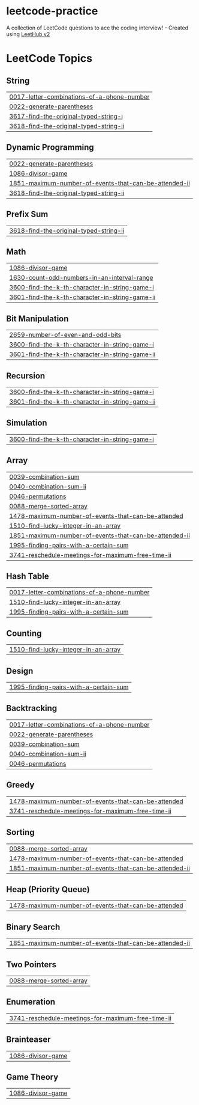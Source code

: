 # leetcode-practice
A collection of LeetCode questions to ace the coding interview! - Created using [LeetHub v2](https://github.com/arunbhardwaj/LeetHub-2.0)

<!---LeetCode Topics Start-->
# LeetCode Topics
## String
|  |
| ------- |
| [0017-letter-combinations-of-a-phone-number](https://github.com/msboffl/leetcode-practice/tree/master/0017-letter-combinations-of-a-phone-number) |
| [0022-generate-parentheses](https://github.com/msboffl/leetcode-practice/tree/master/0022-generate-parentheses) |
| [3617-find-the-original-typed-string-i](https://github.com/msboffl/leetcode-practice/tree/master/3617-find-the-original-typed-string-i) |
| [3618-find-the-original-typed-string-ii](https://github.com/msboffl/leetcode-practice/tree/master/3618-find-the-original-typed-string-ii) |
## Dynamic Programming
|  |
| ------- |
| [0022-generate-parentheses](https://github.com/msboffl/leetcode-practice/tree/master/0022-generate-parentheses) |
| [1086-divisor-game](https://github.com/msboffl/leetcode-practice/tree/master/1086-divisor-game) |
| [1851-maximum-number-of-events-that-can-be-attended-ii](https://github.com/msboffl/leetcode-practice/tree/master/1851-maximum-number-of-events-that-can-be-attended-ii) |
| [3618-find-the-original-typed-string-ii](https://github.com/msboffl/leetcode-practice/tree/master/3618-find-the-original-typed-string-ii) |
## Prefix Sum
|  |
| ------- |
| [3618-find-the-original-typed-string-ii](https://github.com/msboffl/leetcode-practice/tree/master/3618-find-the-original-typed-string-ii) |
## Math
|  |
| ------- |
| [1086-divisor-game](https://github.com/msboffl/leetcode-practice/tree/master/1086-divisor-game) |
| [1630-count-odd-numbers-in-an-interval-range](https://github.com/msboffl/leetcode-practice/tree/master/1630-count-odd-numbers-in-an-interval-range) |
| [3600-find-the-k-th-character-in-string-game-i](https://github.com/msboffl/leetcode-practice/tree/master/3600-find-the-k-th-character-in-string-game-i) |
| [3601-find-the-k-th-character-in-string-game-ii](https://github.com/msboffl/leetcode-practice/tree/master/3601-find-the-k-th-character-in-string-game-ii) |
## Bit Manipulation
|  |
| ------- |
| [2659-number-of-even-and-odd-bits](https://github.com/msboffl/leetcode-practice/tree/master/2659-number-of-even-and-odd-bits) |
| [3600-find-the-k-th-character-in-string-game-i](https://github.com/msboffl/leetcode-practice/tree/master/3600-find-the-k-th-character-in-string-game-i) |
| [3601-find-the-k-th-character-in-string-game-ii](https://github.com/msboffl/leetcode-practice/tree/master/3601-find-the-k-th-character-in-string-game-ii) |
## Recursion
|  |
| ------- |
| [3600-find-the-k-th-character-in-string-game-i](https://github.com/msboffl/leetcode-practice/tree/master/3600-find-the-k-th-character-in-string-game-i) |
| [3601-find-the-k-th-character-in-string-game-ii](https://github.com/msboffl/leetcode-practice/tree/master/3601-find-the-k-th-character-in-string-game-ii) |
## Simulation
|  |
| ------- |
| [3600-find-the-k-th-character-in-string-game-i](https://github.com/msboffl/leetcode-practice/tree/master/3600-find-the-k-th-character-in-string-game-i) |
## Array
|  |
| ------- |
| [0039-combination-sum](https://github.com/msboffl/leetcode-practice/tree/master/0039-combination-sum) |
| [0040-combination-sum-ii](https://github.com/msboffl/leetcode-practice/tree/master/0040-combination-sum-ii) |
| [0046-permutations](https://github.com/msboffl/leetcode-practice/tree/master/0046-permutations) |
| [0088-merge-sorted-array](https://github.com/msboffl/leetcode-practice/tree/master/0088-merge-sorted-array) |
| [1478-maximum-number-of-events-that-can-be-attended](https://github.com/msboffl/leetcode-practice/tree/master/1478-maximum-number-of-events-that-can-be-attended) |
| [1510-find-lucky-integer-in-an-array](https://github.com/msboffl/leetcode-practice/tree/master/1510-find-lucky-integer-in-an-array) |
| [1851-maximum-number-of-events-that-can-be-attended-ii](https://github.com/msboffl/leetcode-practice/tree/master/1851-maximum-number-of-events-that-can-be-attended-ii) |
| [1995-finding-pairs-with-a-certain-sum](https://github.com/msboffl/leetcode-practice/tree/master/1995-finding-pairs-with-a-certain-sum) |
| [3741-reschedule-meetings-for-maximum-free-time-ii](https://github.com/msboffl/leetcode-practice/tree/master/3741-reschedule-meetings-for-maximum-free-time-ii) |
## Hash Table
|  |
| ------- |
| [0017-letter-combinations-of-a-phone-number](https://github.com/msboffl/leetcode-practice/tree/master/0017-letter-combinations-of-a-phone-number) |
| [1510-find-lucky-integer-in-an-array](https://github.com/msboffl/leetcode-practice/tree/master/1510-find-lucky-integer-in-an-array) |
| [1995-finding-pairs-with-a-certain-sum](https://github.com/msboffl/leetcode-practice/tree/master/1995-finding-pairs-with-a-certain-sum) |
## Counting
|  |
| ------- |
| [1510-find-lucky-integer-in-an-array](https://github.com/msboffl/leetcode-practice/tree/master/1510-find-lucky-integer-in-an-array) |
## Design
|  |
| ------- |
| [1995-finding-pairs-with-a-certain-sum](https://github.com/msboffl/leetcode-practice/tree/master/1995-finding-pairs-with-a-certain-sum) |
## Backtracking
|  |
| ------- |
| [0017-letter-combinations-of-a-phone-number](https://github.com/msboffl/leetcode-practice/tree/master/0017-letter-combinations-of-a-phone-number) |
| [0022-generate-parentheses](https://github.com/msboffl/leetcode-practice/tree/master/0022-generate-parentheses) |
| [0039-combination-sum](https://github.com/msboffl/leetcode-practice/tree/master/0039-combination-sum) |
| [0040-combination-sum-ii](https://github.com/msboffl/leetcode-practice/tree/master/0040-combination-sum-ii) |
| [0046-permutations](https://github.com/msboffl/leetcode-practice/tree/master/0046-permutations) |
## Greedy
|  |
| ------- |
| [1478-maximum-number-of-events-that-can-be-attended](https://github.com/msboffl/leetcode-practice/tree/master/1478-maximum-number-of-events-that-can-be-attended) |
| [3741-reschedule-meetings-for-maximum-free-time-ii](https://github.com/msboffl/leetcode-practice/tree/master/3741-reschedule-meetings-for-maximum-free-time-ii) |
## Sorting
|  |
| ------- |
| [0088-merge-sorted-array](https://github.com/msboffl/leetcode-practice/tree/master/0088-merge-sorted-array) |
| [1478-maximum-number-of-events-that-can-be-attended](https://github.com/msboffl/leetcode-practice/tree/master/1478-maximum-number-of-events-that-can-be-attended) |
| [1851-maximum-number-of-events-that-can-be-attended-ii](https://github.com/msboffl/leetcode-practice/tree/master/1851-maximum-number-of-events-that-can-be-attended-ii) |
## Heap (Priority Queue)
|  |
| ------- |
| [1478-maximum-number-of-events-that-can-be-attended](https://github.com/msboffl/leetcode-practice/tree/master/1478-maximum-number-of-events-that-can-be-attended) |
## Binary Search
|  |
| ------- |
| [1851-maximum-number-of-events-that-can-be-attended-ii](https://github.com/msboffl/leetcode-practice/tree/master/1851-maximum-number-of-events-that-can-be-attended-ii) |
## Two Pointers
|  |
| ------- |
| [0088-merge-sorted-array](https://github.com/msboffl/leetcode-practice/tree/master/0088-merge-sorted-array) |
## Enumeration
|  |
| ------- |
| [3741-reschedule-meetings-for-maximum-free-time-ii](https://github.com/msboffl/leetcode-practice/tree/master/3741-reschedule-meetings-for-maximum-free-time-ii) |
## Brainteaser
|  |
| ------- |
| [1086-divisor-game](https://github.com/msboffl/leetcode-practice/tree/master/1086-divisor-game) |
## Game Theory
|  |
| ------- |
| [1086-divisor-game](https://github.com/msboffl/leetcode-practice/tree/master/1086-divisor-game) |
<!---LeetCode Topics End-->